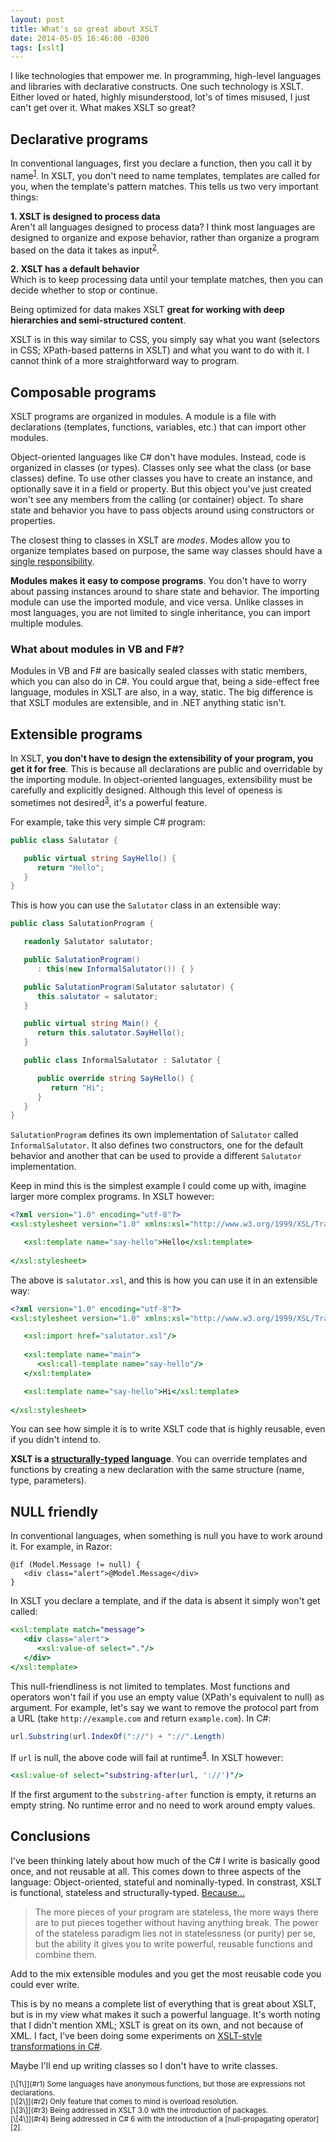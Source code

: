 ```yaml
---
layout: post
title: What's so great about XSLT
date: 2014-05-05 16:46:00 -0300
tags: [xslt]
---
```


I like technologies that empower me. In programming, high-level languages and libraries with declarative constructs. One such technology is XSLT. Either loved or hated, highly misunderstood, lot's of times misused, I just can't get over it. What makes XSLT so great?

Declarative programs
--------------------
In conventional languages, first you declare a function, then you call it by name<sup id="r1">[1](#fn1)</sup>. In XSLT, you don't need to name templates, templates are called for you, when the template's pattern matches. This tells us two very important things:

**1. XSLT is designed to process data**  
Aren't all languages designed to process data? I think most languages are designed to organize and expose behavior, rather than organize a program based on the data it takes as input<sup id="r2">[2](#fn2)</sup>.

**2. XSLT has a default behavior**  
Which is to keep processing data until your template matches, then you can decide whether to stop or continue.

Being optimized for data makes XSLT **great for working with deep hierarchies and semi-structured content**.

XSLT is in this way similar to CSS, you simply say what you want (selectors in CSS; XPath-based patterns in XSLT) and what you want to do with it. I cannot think of a more straightforward way to program.

Composable programs
-------------------
XSLT programs are organized in modules. A module is a file with declarations (templates, functions, variables, etc.) that can import other modules.

Object-oriented languages like C# don't have modules. Instead, code is organized in classes (or types). Classes only see what the class (or base classes) define. To use other classes you have to create an instance, and optionally save it in a field or property. But this object you've just created won't see any members from the calling (or container) object. To share state and behavior you have to pass objects around using constructors or properties.

The closest thing to classes in XSLT are *modes*. Modes allow you to organize templates based on purpose, the same way classes should have a [single responsibility][1].

**Modules makes it easy to compose programs**. You don't have to worry about passing instances around to share state and behavior. The importing module can use the imported module, and vice versa. Unlike classes in most languages, you are not limited to single inheritance, you can import multiple modules.

### What about modules in VB and F#?
Modules in VB and F# are basically sealed classes with static members, which you can also do in C#. You could argue that, being a side-effect free language, modules in XSLT are also, in a way, static. The big difference is that XSLT modules are extensible, and in .NET anything static isn't.

Extensible programs
-------------------
In XSLT, **you don't have to design the extensibility of your program, you get it for free**. This is because all declarations are public and overridable by the importing module. In object-oriented languages, extensibility must be carefully and explicitly designed. Although this level of openess is sometimes not desired<sup id="r3">[3](#fn3)</sup>, it's a powerful feature.

For example, take this very simple C# program:

```csharp
public class Salutator {

   public virtual string SayHello() {
      return "Hello";
   }
}
```

This is how you can use the `Salutator` class in an extensible way:

```csharp
public class SalutationProgram {

   readonly Salutator salutator;

   public SalutationProgram()
      : this(new InformalSalutator()) { }

   public SalutationProgram(Salutator salutator) {
      this.salutator = salutator;
   }

   public virtual string Main() { 
      return this.salutator.SayHello();
   }

   public class InformalSalutator : Salutator {

      public override string SayHello() {
         return "Hi";
      }
   }
}
```

`SalutationProgram` defines its own implementation of `Salutator` called `InformalSalutator`. It also defines two constructors, one for the default behavior and another that can be used to provide a different `Salutator` implementation.

Keep in mind this is the simplest example I could come up with, imagine larger more complex programs. In XSLT however:

```xslt
<?xml version="1.0" encoding="utf-8"?>
<xsl:stylesheet version="1.0" xmlns:xsl="http://www.w3.org/1999/XSL/Transform">

   <xsl:template name="say-hello">Hello</xsl:template>
   
</xsl:stylesheet>
```

The above is `salutator.xsl`, and this is how you can use it in an extensible way:

```xslt
<?xml version="1.0" encoding="utf-8"?>
<xsl:stylesheet version="1.0" xmlns:xsl="http://www.w3.org/1999/XSL/Transform">

   <xsl:import href="salutator.xsl"/>
   
   <xsl:template name="main">
      <xsl:call-template name="say-hello"/>
   </xsl:template>

   <xsl:template name="say-hello">Hi</xsl:template>
   
</xsl:stylesheet>
```

You can see how simple it is to write XSLT code that is highly reusable, even if you didn't intend to.

**XSLT is a [structurally-typed][3] language**. You can override templates and functions by creating a new declaration with the same structure (name, type, parameters).

NULL friendly
-------------
In conventional languages, when something is null you have to work around it. For example, in Razor:

```aspx-cs
@if (Model.Message != null) {
   <div class="alert">@Model.Message</div>
}
```

In XSLT you declare a template, and if the data is absent it simply won't get called:

```xslt
<xsl:template match="message">
   <div class="alert">
      <xsl:value-of select="."/>
   </div>
</xsl:template>
```

This null-friendliness is not limited to templates. Most functions and operators won't fail if you use an empty value (XPath's equivalent to null) as argument. For example, let's say we want to remove the protocol part from a URL (take `http://example.com` and return `example.com`). In C#:

```csharp
url.Substring(url.IndexOf("://") + "://".Length)
```

If `url` is null, the above code will fail at runtime<sup id="r4">[4](#fn4)</sup>. In XSLT however:

```xslt
<xsl:value-of select="substring-after(url, '://')"/>
```

If the first argument to the `substring-after` function is empty, it returns an empty string. No runtime error and no need to work around empty values.

Conclusions
-----------
I've been thinking lately about how much of the C# I write is basically good once, and not reusable at all. This comes down to three aspects of the language: Object-oriented, stateful and nominally-typed. In constrast, XSLT is functional, stateless and structurally-typed. [Because...][4]

> The more pieces of your program are stateless, the more ways there are to put pieces together without having anything break. The power of the stateless paradigm lies not in statelessness (or purity) per se, but the ability it gives you to write powerful, reusable functions and combine them.

Add to the mix extensible modules and you get the most reusable code you could ever write.

This is by no means a complete list of everything that is great about XSLT, but is in my view what makes it such a powerful language. It's worth noting that I didn't mention XML; XSLT is great on its own, and not because of XML. I fact, I've been doing some experiments on [XSLT-style transformations in C#][5].

Maybe I'll end up writing classes so I don't have to write classes.

<section class="footnotes">
   <small id="fn1">[\[1\]](#r1) Some languages have anonymous functions, but those are expressions not declarations.</small><br/>
   <small id="fn2">[\[2\]](#r2) Only feature that comes to mind is overload resolution.</small><br/>
   <small id="fn3">[\[3\]](#r3) Being addressed in XSLT 3.0 with the introduction of packages.</small><br/>
   <small id="fn4">[\[4\]](#r4) Being addressed in C# 6 with the introduction of a [null-propagating operator][2].</small>
</section>

[1]: http://en.wikipedia.org/wiki/Single_responsibility_principle
[2]: https://roslyn.codeplex.com/discussions/540883
[3]: http://en.wikipedia.org/wiki/Structural_type_system
[4]: http://stackoverflow.com/a/844569/39923
[5]: https://github.com/maxtoroq/NTransform
